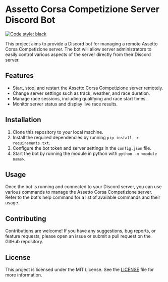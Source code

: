 # Assetto Corsa Competizione Server Discord Bot

[![Code style: black](https://img.shields.io/badge/code%20style-black-000000.svg)](https://github.com/psf/black)

This project aims to provide a Discord bot for managing a remote Assetto Corsa Competizione server. The bot will allow server administrators to easily control various aspects of the server directly from their Discord server.

## Features

- Start, stop, and restart the Assetto Corsa Competizione server remotely.
- Change server settings such as track, weather, and race duration.
- Manage race sessions, including qualifying and race start times.
- Monitor server status and display live race results.

## Installation

1. Clone this repository to your local machine.
2. Install the required dependencies by running `pip install -r requirements.txt`.
3. Configure the bot token and server settings in the `config.json` file.
4. Start the bot by running the module in python with `python -m <module name>`.

## Usage

Once the bot is running and connected to your Discord server, you can use various commands to manage the Assetto Corsa Competizione server. Refer to the bot's help command for a list of available commands and their usage.

## Contributing

Contributions are welcome! If you have any suggestions, bug reports, or feature requests, please open an issue or submit a pull request on the GitHub repository.

## License

This project is licensed under the MIT License. See the [LICENSE](LICENSE) file for more information.
